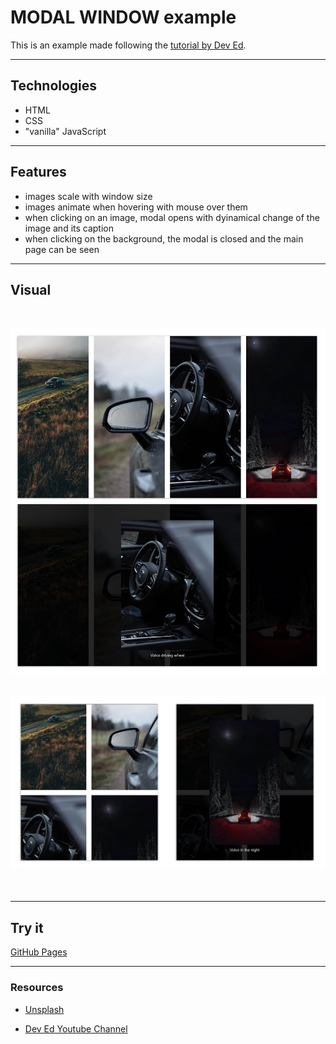 # MODAL WINDOW example


This is an example made following the [tutorial by Dev Ed](https://www.youtube.com/watch?v=4SQXOA8Z-lo).


---

## Technologies

- HTML
- CSS
- "vanilla" JavaScript

---

## Features

- images scale with window size
- images animate when hovering with mouse over them
- when clicking on an image, modal opens with dyinamical change of the image and its caption
- when clicking on the background, the modal is closed and the main page can be seen

---

## Visual

<br>

![visual 1](img/modal-1.jpg)
<br><br>

![visual 2](img/modal-2.jpg)
<br><br><br>

---

## Try it

[GitHub Pages](https://emarekica.github.io/modal-images/)


---

### Resources

- [Unsplash](https://unsplash.com/s/photos/volvo)

- [Dev Ed Youtube Channel](https://www.youtube.com/watch?v=4SQXOA8Z-lo)
